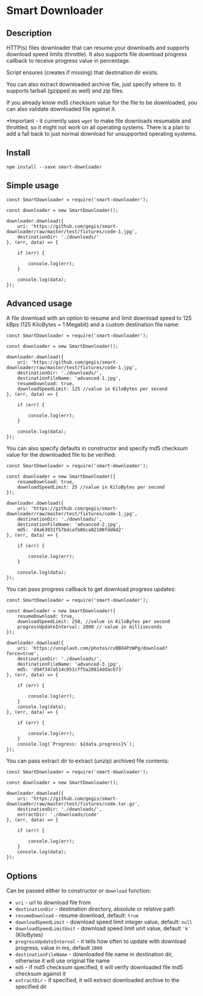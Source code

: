 
# Smart Downloader

## Description
HTTP(s) files downloader that can resume your downloads and supports download speed limits (throttle).
It also supports file download progress callback to receive progress value in percentage.

Script ensures (creates if missing) that destination dir exists.

You can also extract downloaded archive file, just specify where to.
It supports tarball (gzipped as well) and zip files.

If you already know md5 checksum value for the file to be downloaded, you can also validate downloaded file against it.

*Important - it currently uses `wget` to make file downloads resumable and throttled, so it might not work on all operating systems.
There is a plan to add a fall back to just normal download for unsupported operating systems.

## Install
```npm install --save smart-downloader```

## Simple usage
```
const SmartDownloader = require('smart-downloader');

const downloader = new SmartDownloader();

downloader.download({
    uri: 'https://github.com/gegis/smart-downloader/raw/master/test/fixtures/code-1.jpg',
    destinationDir: './downloads/'
}, (err, data) => {

    if (err) {

        console.log(err);
    }

    console.log(data);
});
```

## Advanced usage
A file download with an option to resume and limit download speed to 125 kBps (125 KiloBytes = 1 Megabit) and a custom destination file name:
```
const SmartDownloader = require('smart-downloader');

const downloader = new SmartDownloader();

downloader.download({
    uri: 'https://github.com/gegis/smart-downloader/raw/master/test/fixtures/code-1.jpg',
    destinationDir: './downloads/',
    destinationFileName: 'advanced-1.jpg',
    resumeDownload: true,
    downloadSpeedLimit: 125 //value in KiloBytes per second
}, (err, data) => {

    if (err) {

        console.log(err);
    }

    console.log(data);
});
```
You can also specify defaults in constructor and specify md5 checksum value for the downloaded file to be verified:
```
const SmartDownloader = require('smart-downloader');

const downloader = new SmartDownloader({
    resumeDownload: true,
    downloadSpeedLimit: 25 //value in KiloBytes per second
});

downloader.download({
    uri: 'https://github.com/gegis/smart-downloader/raw/master/test/fixtures/code-1.jpg',
    destinationDir: './downloads/',
    destinationFileName: 'advanced-2.jpg',
    md5: 'd4a63031f57bdcafb86ca02100fdd6d2'
}, (err, data) => {

    if (err) {

        console.log(err);
    }

    console.log(data);
});
```
You can pass progress callback to get download progress updates:
```
const SmartDownloader = require('smart-downloader');

const downloader = new SmartDownloader({
    resumeDownload: true,
    downloadSpeedLimit: 250, //value in KiloBytes per second
    progressUpdateInterval: 2000 // value in milliseconds
});

downloader.download({
    uri: 'https://unsplash.com/photos/cvBBO4PzWPg/download?force=true',
    destinationDir: './downloads/',
    destinationFileName: 'advanced-3.jpg',
    md5: 'd94f347a514c051cff5a28814ddacb73'
}, (err, data) => {

    if (err) {

        console.log(err);
    }
    console.log(data);
}, (err, data) => {

    if (err) {

        console.log(err);
    }
    console.log(`Progress: ${data.progress}%`);
});
```
You can pass extract dir to extract (unzip) archived file contents:
```
const SmartDownloader = require('smart-downloader');

const downloader = new SmartDownloader();

downloader.download({
    uri: 'https://github.com/gegis/smart-downloader/raw/master/test/fixtures/code.tar.gz',
    destinationDir: './downloads/',
    extractDir: './downloads/code'
}, (err, data) => {

    if (err) {

        console.log(err);
    }
    console.log(data);
});
```

## Options
Can be passed either to constructor or `download` function:
- `uri` - url to download file from
- `destinationDir` - destination directory, absolute or relative path
- `resumeDownload` - resume download, default: `true`
- `downloadSpeedLimit` - download speed limit integer value, default: `null`
- `downloadSpeedLimitUnit` - download speed limit unit value, default `'k'` (KiloBytes)
- `progressUpdateInterval` - it tells how often to update with download progress, value in ms, default `1000`
- `destinationFileName` - downloaded file name in destination dir, otherwise it will use original file name
- `md5` - if md5 checksum specified, it will verify downloaded file md5 checksum against it
- `extractDir` - if specified, it will extract downloaded archive to the specified dir
